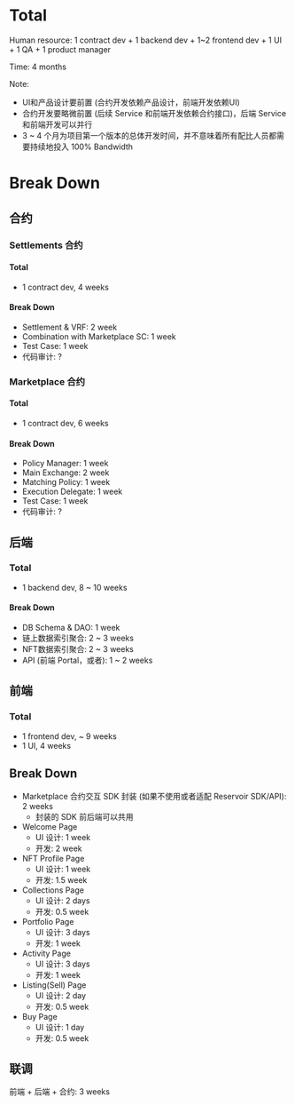 # Total

Human resource: 1 contract dev + 1 backend dev + 1~2 frontend dev + 1 UI + 1 QA + 1 product manager

Time: 4 months

Note:
- UI和产品设计要前置 (合约开发依赖产品设计，前端开发依赖UI)
- 合约开发要略微前置 (后续 Service 和前端开发依赖合约接口)，后端 Service 和前端开发可以并行
- 3 ~ 4 个月为项目第一个版本的总体开发时间，并不意味着所有配比人员都需要持续地投入 100% Bandwidth

# Break Down
## 合约
### Settlements 合约
#### Total
- 1 contract dev, 4 weeks

#### Break Down
- Settlement & VRF: 2 week
- Combination with Marketplace SC: 1 week
- Test Case: 1 week
- 代码审计: ?

### Marketplace 合约
#### Total
- 1 contract dev, 6 weeks

#### Break Down
- Policy Manager: 1 week
- Main Exchange: 2 week
- Matching Policy: 1 week
- Execution Delegate: 1 week
- Test Case: 1 week
- 代码审计: ?


## 后端
### Total
- 1 backend dev, 8 ~ 10 weeks

#### Break Down
- DB Schema & DAO: 1 week
- 链上数据索引聚合: 2 ~ 3 weeks
- NFT数据索引聚合: 2 ~ 3 weeks
- API (前端 Portal，或者): 1 ~ 2 weeks


## 前端
### Total
- 1 frontend dev, ~ 9 weeks
- 1 UI, 4 weeks

## Break Down
- Marketplace 合约交互 SDK 封装 (如果不使用或者适配 Reservoir SDK/API): 2 weeks
    - 封装的 SDK 前后端可以共用
- Welcome Page
    - UI 设计: 1 week
    - 开发:  2 week
- NFT Profile Page
    - UI 设计: 1 week
    - 开发: 1.5 week
- Collections Page
    - UI 设计: 2 days
    - 开发: 0.5 week
- Portfolio Page
    - UI 设计: 3 days
    - 开发: 1 week
- Activity Page
    - UI 设计: 3 days
    - 开发: 1 week
- Listing(Sell) Page
    - UI 设计: 2 day
    - 开发: 0.5 week
- Buy Page
    - UI 设计: 1 day
    - 开发: 0.5 week


## 联调
前端 + 后端 + 合约: 3 weeks
